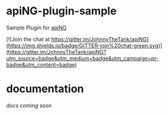 # apiNG-plugin-sample
Sample Plugin for [apiNG](https://github.com/JohnnyTheTank/apiNG)

[![Join the chat at https://gitter.im/JohnnyTheTank/apiNG](https://img.shields.io/badge/GITTER-join%20chat-green.svg)](https://gitter.im/JohnnyTheTank/apiNG?utm_source=badge&utm_medium=badge&utm_campaign=pr-badge&utm_content=badge)

# documentation
_docs coming soon_
